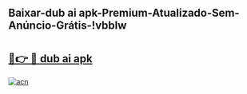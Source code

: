 
## Baixar-dub ai apk-Premium-Atualizado-Sem-Anúncio-Grátis-!vbblw

# <h2><a href="https://andorid.site?title=dub_ai_apk&ref=27">🔗👉 🔴 dub ai apk</a></h2>

[![acn](https://github.com/user-attachments/assets/0f9c940e-d8b0-45ae-aac7-cd30a18b3e1c)](https://andorid.site?title=dub_ai_apk&ref=27)

